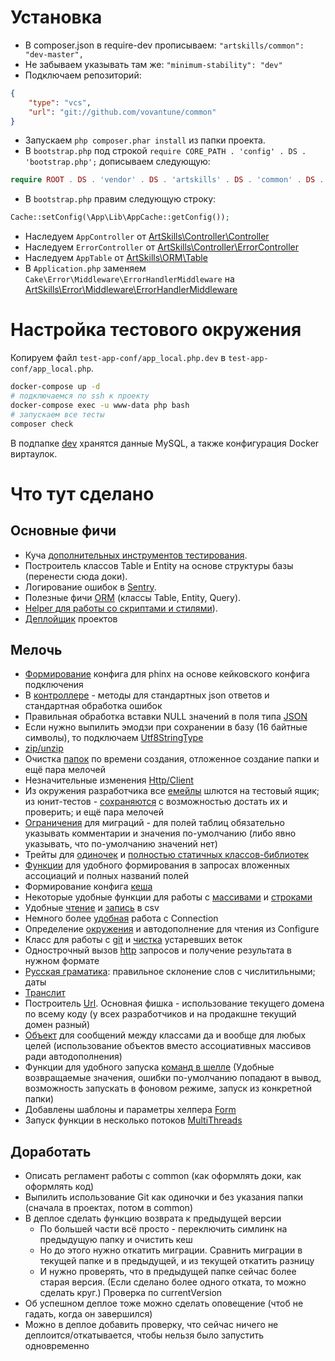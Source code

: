 # Установка
* В composer.json в require-dev прописываем:
  `"artskills/common": "dev-master",`
* Не забываем указывать там же:
  `"minimum-stability": "dev"`
* Подключаем репозиторий:

```json
{
    "type": "vcs",
    "url": "git://github.com/vovantune/common"
}
```
* Запускаем `php composer.phar install` из папки проекта.
* В `bootstrap.php` под строкой `require CORE_PATH . 'config' . DS . 'bootstrap.php';` дописываем следующую:
```php
require ROOT . DS . 'vendor' . DS . 'artskills' . DS . 'common' . DS . 'src' . DS . 'config' . DS . 'bootstrap.php';
```

* В  `bootstrap.php` правим следующую строку:

```php
Cache::setConfig(\App\Lib\AppCache::getConfig());
```

* Наследуем `AppController` от [ArtSkills\Controller\Controller](src/Controller/Controller.php)
* Наследуем `ErrorController` от [ArtSkills\Controller\ErrorController](src/Controller/ErrorController.php)
* Наследуем `AppTable` от [ArtSkills\ORM\Table](src/ORM/Table.php)
* В `Application.php` заменяем `Cake\Error\Middleware\ErrorHandlerMiddleware`
  на [ArtSkills\Error\Middleware\ErrorHandlerMiddleware](src/Error/Middleware/ErrorHandlerMiddleware.php)

# Настройка тестового окружения
Копируем файл `test-app-conf/app_local.php.dev` в `test-app-conf/app_local.php`.
```bash
docker-compose up -d
# подключаемся по ssh к проекту
docker-compose exec -u www-data php bash
# запускаем все тесты
composer check
```

В подпапке [dev](dev) хранятся данные MySQL, а также конфигурация Docker виртаулок.

# Что тут сделано

## Основные фичи

* Куча [дополнительных инструментов тестирования](src/TestSuite).
* Построитель классов Table и Entity на основе структуры базы (перенести сюда доки).
* Логирование ошибок в [Sentry](src/Log/Engine).
* Полезные фичи [ORM](src/ORM) (классы Table, Entity, Query).
* [Helper для работы со скриптами и стилями](src/View/Helper)).
* [Деплойщик](src/Lib/Deployer.md) проектов

## Мелочь
* [Формирование](src/config/phinx.php) конфига для phinx на основе кейковского конфига подключения
* В [контроллере](src/Controller/README.md) - методы для стандартных json ответов и стандартная обработка ошибок
* Правильная обработка вставки NULL значений в поля типа [JSON](src/Database/Type/JsonType.php)
* Если нужно выпилить эмодзи при сохранении в базу (16 байтные символы), то подключаем [Utf8StringType](src/Database/Type/Utf8StringType.php)
* [zip/unzip](src/Filesystem/File.php)
* Очистка [папок](src/Filesystem/Folder.php) по времени создания, отложенное создание папки и ещё пара мелочей
* Незначительные изменения [Http/Client](src/Http/Client.php)
* Из окружения разработчика все [емейлы](src/Mailer/Email.php) шлются на тестовый ящик; из юнит-тестов - [сохраняются](src/Mailer/Transport/TestEmailTransport.php) с возможностью достать их и проверить; и ещё пара мелочей
* [Ограничения](src/Phinx/Db/Table.php) для миграций - для полей таблиц обязательно указывать комментарии и значения по-умолчанию (либо явно указывать, что по-умолчанию значений нет)
* Трейты для [одиночек](src/Traits/Singleton.php) и [полностью статичных классов-библиотек](src/Traits/Library.php)
* [Функции](src/config/functions.php) для удобного формирования в запросах вложенных ассоциаций и полных названий полей
* Формирование конфига [кеша](src/Lib/AppCache.php)
* Некоторые удобные функции для работы с [массивами](src/Lib/Arrays.php) и [строками](src/Lib/Strings.php)
* Удобные [чтение](src/Lib/CsvReader.php) и [запись](src/Lib/CsvWriter.php) в csv
* Немного более [удобная](src/Lib/DB.php) работа с Connection
* Определение [окружения](src/Lib/Env.php) и автодополнение для чтения из Configure
* Класс для работы с [git](src/Lib/Git.php) и [чистка](src/Shell/GitBranchTrimShell.php) устаревших веток
* Однострочный вызов [http](src/Lib/Http.php) запросов и получение результата в нужном формате
* [Русская граматика](src/Lib/RusGram.php): правильное склонение слов с числитильными; даты
* [Транслит](src/Lib/Translit.php)
* Построитель [Url](src/Lib/Url.php). Основная фишка - использование текущего домена по всему коду (у всех разработчиков и на продакшне текущий домен разный)
* [Объект](src/ValueObject/README.md) для сообщений между классами да и вообще для любых целей (использование объектов вместо ассоциативных массивов ради автодополнения)
* Функции для удобного запуска [команд в шелле](src/Lib/Shell.php) (Удобные возвращаемые значения, ошибки по-умолчанию попадают в вывод, возможность запускать в фоновом режиме, запуск из конкретной папки)
* Добавлены шаблоны и параметры хелпера [Form](src/View/Helper)
* Запуск функции в несколько потоков [MultiThreads](src/Lib/MultiThreads.php)


 ## Доработать
* Описать регламент работы с common (как оформлять доки, как оформлять код)
* Выпилить использование Git как одиночки и без указания папки (сначала в проектах, потом в common)
* В деплое сделать функцию возврата к предыдущей версии
  * По большей части всё просто - переключить симлинк на предыдущую папку и очистить кеш
  * Но до этого нужно откатить миграции. Сравнить миграции в текущей папке и в предыдущей, и из текущей откатить разницу
  * И нужно проверять, что в предыдущей папке сейчас более старая версия. (Если сделано более одного отката, то можно сделать круг.) Проверка по currentVersion
* Об успешном деплое тоже можно сделать оповещение (чтоб не гадать, когда он завершился)
* Можно в деплое добавить проверку, что сейчас ничего не деплоится/откатывается, чтобы нельзя было запустить одновременно
